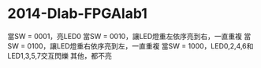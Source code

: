 2014-Dlab-FPGAlab1
==================
當SW = 0001，亮LED0
當SW = 0010，讓LED燈重左依序亮到右，一直重複
當SW = 0100，讓LED燈重右依序亮到左，一直重複
當SW = 1000，LED0,2,4,6和LED1,3,5,7交互閃爍
其他，都不亮
